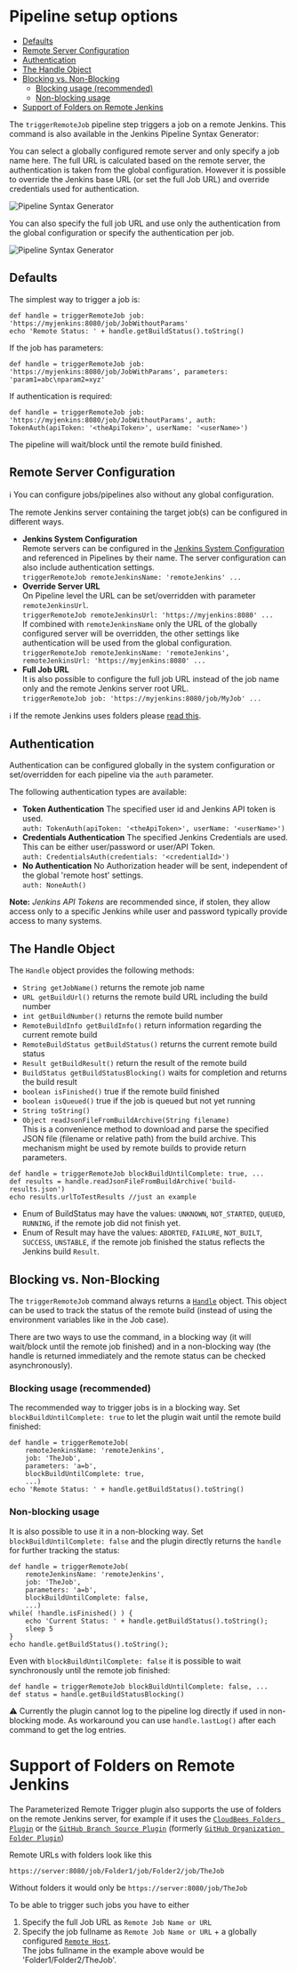 # Pipeline setup options

- [Defaults](#user-content-defaults)
- [Remote Server Configuration](#user-content-server)
- [Authentication](#user-content-authentication)
- [The Handle Object](#user-content-handle)
- [Blocking vs. Non-Blocking](#user-content-blockingnonblocking)
  - [Blocking usage (recommended)](#user-content-blocking)
  - [Non-blocking usage](#user-content-nonblocking)
- [Support of Folders on Remote Jenkins](#user-content-folders)

The `triggerRemoteJob` pipeline step triggers a job on a remote Jenkins. This command is also available in the Jenkins Pipeline Syntax Generator:

You can select a globally configured remote server and only specify a job name here.
The full URL is calculated based on the remote server, the authentication is taken from the global configuration.
However it is possible to override the Jenkins base URL (or set the full Job URL) and override credentials used for authentication.

![Pipeline Syntax Generator](screenshots/pipelineSyntaxGenerator.png)

You can also specify the full job URL and use only the authentication from the global configuration or specify the authentication per job.

![Pipeline Syntax Generator](screenshots/pipelineSyntaxGenerator2.png)


<div id="defaults"/>

## Defaults
The simplest way to trigger a job is:
```
def handle = triggerRemoteJob job: 'https://myjenkins:8080/job/JobWithoutParams'
echo 'Remote Status: ' + handle.getBuildStatus().toString()
```

If the job has parameters:
```
def handle = triggerRemoteJob job: 'https://myjenkins:8080/job/JobWithParams', parameters: 'param1=abc\nparam2=xyz'
```

If authentication is required:
```
def handle = triggerRemoteJob job: 'https://myjenkins:8080/job/JobWithoutParams', auth: TokenAuth(apiToken: '<theApiToken>', userName: '<userName>')
```


The pipeline will wait/block until the remote build finished.


<div id="server"/>

## Remote Server Configuration

:information_source: You can configure jobs/pipelines also without any global configuration.

The remote Jenkins server containing the target job(s) can be configured in different ways.
- **Jenkins System Configuration**<br>
  Remote servers can be configured in the [Jenkins System Configuration](README_SystemConfiguration.md) and referenced in Pipelines by their name. The server configuration can also include authentication settings.<br>
  `triggerRemoteJob remoteJenkinsName: 'remoteJenkins' ...`
- **Override Server URL**<br>
  On Pipeline level the URL can be set/overridden with parameter `remoteJenkinsUrl`.<br>
  `triggerRemoteJob remoteJenkinsUrl: 'https://myjenkins:8080' ...`<br>
  If combined with `remoteJenkinsName` only the URL of the globally configured server will be overridden, the other settings like authentication will be used from the global configuration.<br>
  `triggerRemoteJob remoteJenkinsName: 'remoteJenkins', remoteJenkinsUrl: 'https://myjenkins:8080' ...`<br>
- **Full Job URL**<br>
  It is also possible to configure the full job URL instead of the job name only and the remote Jenkins server root URL.<br>
  `triggerRemoteJob job: 'https://myjenkins:8080/job/MyJob' ...`<br>

:information_source: If the remote Jenkins uses folders please [read this](#user-content-folders).

<div id="authentication"/>

## Authentication
Authentication can be configured globally in the system configuration or set/overridden for each pipeline via the `auth` parameter.

The following authentication types are available:
- **Token Authentication** The specified user id and Jenkins API token is used.<br>
  ```auth: TokenAuth(apiToken: '<theApiToken>', userName: '<userName>')```
- **Credentials Authentication** The specified Jenkins Credentials are used. This can be either user/password or user/API Token.<br>
  ```auth: CredentialsAuth(credentials: '<credentialId>')```
- **No Authentication** No Authorization header will be sent, independent of the global 'remote host' settings.<br>
  ```auth: NoneAuth()```

**Note:** *Jenkins API Tokens* are recommended since, if stolen, they allow access only to a specific Jenkins
while user and password typically provide access to many systems.



<div id="handle"/>

## The Handle Object
The `Handle` object provides the following methods:

- `String getJobName()` returns the remote job name
- `URL getBuildUrl()` returns the remote build URL including the build number
- `int getBuildNumber()` returns the remote build number
- `RemoteBuildInfo getBuildInfo()` return information regarding the current remote build
- `RemoteBuildStatus getBuildStatus()` returns the current remote build status
- `Result getBuildResult()` return the result of the remote build
- `BuildStatus getBuildStatusBlocking()` waits for completion and returns the build result
- `boolean isFinished()` true if the remote build finished
- `boolean isQueued()` true if the job is queued but not yet running
- `String toString()`
- `Object readJsonFileFromBuildArchive(String filename)`<br>
    This is a convenience method to download and parse the specified JSON file (filename or relative path) from the build archive.
    This mechanism might be used by remote builds to provide return parameters.

```
def handle = triggerRemoteJob blockBuildUntilComplete: true, ...
def results = handle.readJsonFileFromBuildArchive('build-results.json')
echo results.urlToTestResults //just an example
```

- Enum of BuildStatus may have the values: `UNKNOWN`, `NOT_STARTED`, `QUEUED`, `RUNNING`, if the remote job did not finish yet.
- Enum of Result may have the values: `ABORTED`, `FAILURE`, `NOT_BUILT`, `SUCCESS`, `UNSTABLE`, if the remote job finished the status reflects the Jenkins build `Result`.


<div id="blockingnonblocking"/>

## Blocking vs. Non-Blocking
The `triggerRemoteJob` command always returns a [`Handle`](#user-content-the-handle-object) object. This object can be used to track the status of the remote build (instead of using the environment variables like in the Job case).

There are two ways to use the command, in a blocking way (it will wait/block until the remote job finished) and in a non-blocking way (the handle is returned immediately and the remote status can be checked asynchronously).

<div id="blocking"/>

### Blocking usage (recommended)
The recommended way to trigger jobs is in a blocking way. Set `blockBuildUntilComplete: true` to let the plugin wait
until the remote build finished:
```
def handle = triggerRemoteJob(
    remoteJenkinsName: 'remoteJenkins',
    job: 'TheJob',
    parameters: 'a=b',
    blockBuildUntilComplete: true,
    ...)
echo 'Remote Status: ' + handle.getBuildStatus().toString()
```

<div id="nonblocking"/>

### Non-blocking usage
It is also possible to use it in a non-blocking way. Set `blockBuildUntilComplete: false` and the plugin directly
returns the `handle` for further tracking the status:
```
def handle = triggerRemoteJob(
    remoteJenkinsName: 'remoteJenkins',
    job: 'TheJob',
    parameters: 'a=b',
    blockBuildUntilComplete: false,
    ...)
while( !handle.isFinished() ) {
    echo 'Current Status: ' + handle.getBuildStatus().toString();
    sleep 5
}
echo handle.getBuildStatus().toString();
```

Even with `blockBuildUntilComplete: false` it is possible to wait synchronously until the remote job finished:
```
def handle = triggerRemoteJob blockBuildUntilComplete: false, ...
def status = handle.getBuildStatusBlocking()
``` 

:warning: Currently the plugin cannot log to the pipeline log directly if used in non-blocking mode. As workaround you can use `handle.lastLog()` after each command to get the log entries.


<div id="folders"/>

# Support of Folders on Remote Jenkins

The Parameterized Remote Trigger plugin also supports the use of folders on the remote Jenkins server, for example if it uses the [`CloudBees Folders Plugin`](https://wiki.jenkins.io/display/JENKINS/CloudBees+Folders+Plugin) or the [`GitHub Branch Source Plugin`](https://plugins.jenkins.io/github-branch-source) (formerly [`GitHub Organization Folder Plugin`](https://wiki.jenkins.io/display/JENKINS/GitHub+Organization+Folder+Plugin))

Remote URLs with folders look like this
```
https://server:8080/job/Folder1/job/Folder2/job/TheJob
```

Without folders it would only be `https://server:8080/job/TheJob`

To be able to trigger such jobs you have to either
1. Specify the full Job URL as `Remote Job Name or URL`
2. Specify the job fullname as `Remote Job Name or URL` + a globally configured [`Remote Host`](#user-content-server).<br>
   The jobs fullname in the example above would be 'Folder1/Folder2/TheJob'.


<br><br><br><br><br><br><br><br><br><br><br><br><br><br><br><br><br><br><br><br><br><br><br><br><br><br><br><br><br><br><br>
